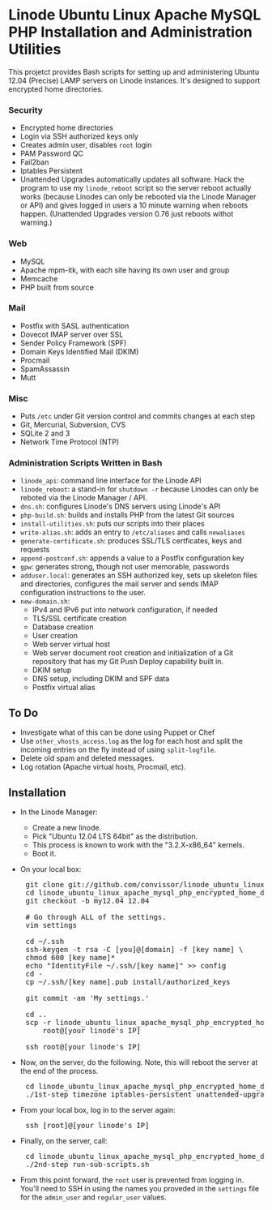 # Linode Ubuntu Linux Apache MySQL PHP Installation and Administration Utilities

This projetct provides Bash scripts for setting up and administering
Ubuntu 12.04 (Precise) LAMP servers on Linode instances.  It's designed
to support encrypted home directories.


###  Security  ###
* Encrypted home directories
* Login via SSH authorized keys only
* Creates admin user, disables `root` login
* PAM Password QC
* Fail2ban
* Iptables Persistent
* Unattended Upgrades automatically updates all software.  Hack the program
  to use my `linode_reboot` script so the server reboot actually works
  (because Linodes can only be rebooted via the Linode Manager or API)
  and gives logged in users a 10 minute warning when reboots happen.
  (Unattended Upgrades version 0.76 just reboots withot warning.)

###  Web  ###
* MySQL
* Apache mpm-itk, with each site having its own user and group
* Memcache
* PHP built from source

###  Mail  ###
* Postfix with SASL authentication
* Dovecot IMAP server over SSL
* Sender Policy Framework (SPF)
* Domain Keys Identified Mail (DKIM)
* Procmail
* SpamAssassin
* Mutt

###  Misc  ###
* Puts `/etc` under Git version control and commits changes at each step
* Git, Mercurial, Subversion, CVS
* SQLite 2 and 3
* Network Time Protocol (NTP)

###  Administration Scripts Written in Bash  ###
* `linode_api`: command line interface for the Linode API
* `linode_reboot`: a stand-in for `shutdown -r` because Linodes can only
  be reboted via the Linode Manager / API.
* `dns.sh`: configures Linode's DNS servers using Linode's API
* `php-build.sh`: builds and installs PHP from the latest Git sources
* `install-utilities.sh`: puts our scripts into their places
* `write-alias.sh`: adds an entry to `/etc/aliases` and calls `newaliases`
* `generate-certificate.sh`: produces SSL/TLS certficates, keys and requests
* `append-postconf.sh`: appends a value to a Postfix configuration key
* `gpw`: generates strong, though not user memorable, passwords
* `adduser.local`: generates an SSH authorized key, sets up skeleton files
  and directories, configures the mail server and sends IMAP configuration
  instructions to the user.
* `new-domain.sh`:
	+ IPv4 and IPv6 put into network configuration, if needed
	+ TLS/SSL certificate creation
	+ Database creation
	+ User creation
	+ Web server virtual host
	+ Web server document root creation and initialization of a Git
     repository that has my Git Push Deploy capability built in.
	+ DKIM setup
	+ DNS setup, including DKIM and SPF data
	+ Postfix virtual alias


##  To Do  ##
* Investigate what of this can be done using Puppet or Chef
* Use `other_vhosts_access.log` as the log for each host and split the
  incoming entries on the fly instead of using `split-logfile`.
* Delete old spam and deleted messages.
* Log rotation (Apache virtual hosts, Procmail, etc).


##  Installation  ##
* In the Linode Manager:
	+ Create a new linode.
	+ Pick "Ubuntu 12.04 LTS 64bit" as the distribution.
	+ This process is known to work with the "3.2.X-x86_64" kernels.
	+ Boot it.

* On your local box:

<pre>
	git clone git://github.com/convissor/linode_ubuntu_linux_apache_mysql_php_encrypted_home_directory.git
	cd linode_ubuntu_linux_apache_mysql_php_encrypted_home_directory
	git checkout -b my12.04 12.04

	# Go through ALL of the settings.
	vim settings

	cd ~/.ssh
	ssh-keygen -t rsa -C [you]@[domain] -f [key name] \
	chmod 600 [key name]*
	echo "IdentityFile ~/.ssh/[key name]" >> config
	cd -
	cp ~/.ssh/[key name].pub install/authorized_keys

	git commit -am 'My settings.'

	cd ..
	scp -r linode_ubuntu_linux_apache_mysql_php_encrypted_home_directory \
		root@[your linode's IP]

	ssh root@[your linode's IP]
</pre>

* Now, on the server, do the following. Note, this will reboot the server
at the end of the process.

<pre>
	cd linode_ubuntu_linux_apache_mysql_php_encrypted_home_directory
	./1st-step_timezone_iptables-persistent_unattended-upgrade_static-ip-address.sh
</pre>

* From your local box, log in to the server again:

<pre>
	ssh [root]@[your linode's IP]
</pre>

* Finally, on the server, call:

<pre>
	cd linode_ubuntu_linux_apache_mysql_php_encrypted_home_directory
	./2nd-step_run-sub-scripts.sh
</pre>

* From this point forward, the `root` user is prevented from logging in.
You'll need to SSH in using the names you proveded in the `settings` file
for the `admin_user` and `regular_user` values.
